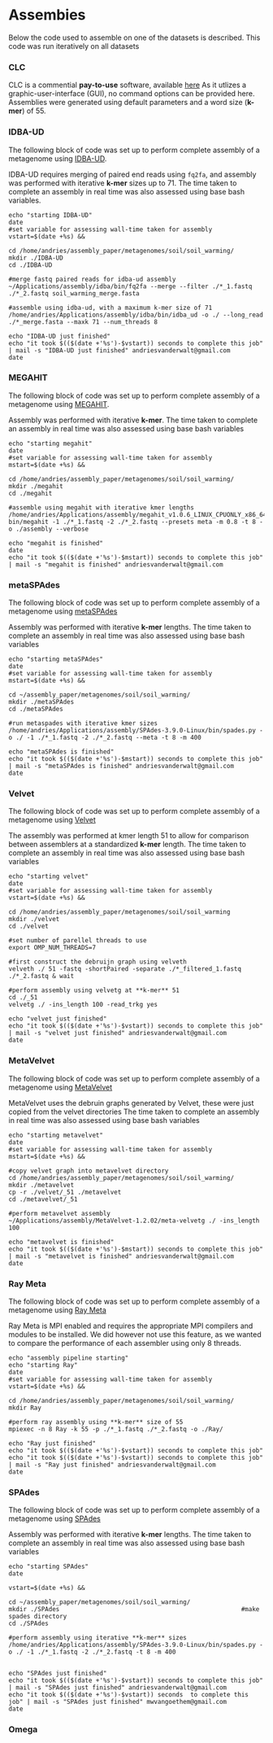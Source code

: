 # Assembies

Below the code used to assemble on one of the datasets is described. This code was run iteratively on all datasets

### CLC
CLC is a commential **pay-to-use** software, available [here](https://www.qiagenbioinformatics.com/products/clcgenomics-workbench/)
As it utlizes a graphic-user-interface (GUI), no command options can be provided here. 
Assemblies were generated using default parameters and a word size (**k-mer**) of 55.

### IDBA-UD
The following block of code was set up to perform complete assembly of a metagenome using [IDBA-UD](https://github.com/loneknightpy/idba).

IDBA-UD requires merging of paired end reads using `fq2fa`, and assembly was performed with iterative **k-mer** sizes up to 71. 
The time taken to complete an assembly in real time was also assessed using base bash variables.
```echo "assembly pipeline starting"
echo "starting IDBA-UD"
date
#set variable for assessing wall-time taken for assembly
vstart=$(date +%s) &&

cd /home/andries/assembly_paper/metagenomes/soil/soil_warming/
mkdir ./IDBA-UD                                                  
cd ./IDBA-UD

#merge fastq paired reads for idba-ud assembly
~/Applications/assembly/idba/bin/fq2fa --merge --filter ./*_1.fastq ./*_2.fastq soil_warming_merge.fasta

#assemble using idba-ud, with a maximum k-mer size of 71 
/home/andries/Applications/assembly/idba/bin/idba_ud -o ./ --long_read ./*_merge.fasta --maxk 71 --num_threads 8

echo "IDBA-UD just finished"
echo "it took $(($(date +'%s')-$vstart)) seconds to complete this job" | mail -s "IDBA-UD just finished" andriesvanderwalt@gmail.com
date
```

### MEGAHIT
The following block of code was set up to perform complete assembly of a metagenome using [MEGAHIT](https://github.com/voutcn/megahit).

Assembly was performed with iterative **k-mer**. 
The time taken to complete an assembly in real time was also assessed using base bash variables
```
echo "starting megahit"
date
#set variable for assessing wall-time taken for assembly
mstart=$(date +%s) &&

cd /home/andries/assembly_paper/metagenomes/soil/soil_warming/
mkdir ./megahit                                                  
cd ./megahit

#assemble using megahit with iterative kmer lengths
/home/andries/Applications/assembly/megahit_v1.0.6_LINUX_CPUONLY_x86_64-bin/megahit -1 ./*_1.fastq -2 ./*_2.fastq --presets meta -m 0.8 -t 8 -o ./assembly --verbose        

echo "megahit is finished"
date
echo "it took $(($(date +'%s')-$mstart)) seconds to complete this job" | mail -s "megahit is finished" andriesvanderwalt@gmail.com
```

### metaSPAdes
The following block of code was set up to perform complete assembly of a metagenome using [metaSPAdes](https://github.com/ablab/spades/releases)

Assembly was performed with iterative **k-mer** lengths. 
The time taken to complete an assembly in real time was also assessed using base bash variables
```
echo "starting metaSPAdes"
date
#set variable for assessing wall-time taken for assembly
mstart=$(date +%s) &&

cd ~/assembly_paper/metagenomes/soil/soil_warming/
mkdir ./metaSPAdes                                               
cd ./metaSPAdes

#run metaspades with iterative kmer sizes
/home/andries/Applications/assembly/SPAdes-3.9.0-Linux/bin/spades.py -o ./ -1 ./*_1.fastq -2 ./*_2.fastq --meta -t 8 -m 400          

echo "metaSPAdes is finished"
echo "it took $(($(date +'%s')-$mstart)) seconds to complete this job" | mail -s "metaSPAdes is finished" andriesvanderwalt@gmail.com
date
```

### Velvet
The following block of code was set up to perform complete assembly of a metagenome using [Velvet](https://www.ebi.ac.uk/~zerbino/velvet/)

The assembly was performed at kmer length 51 to allow for comparison between assemblers at a standardized **k-mer** length.
The time taken to complete an assembly in real time was also assessed using base bash variables
```
echo "starting velvet"
date
#set variable for assessing wall-time taken for assembly
vstart=$(date +%s) &&

cd /home/andries/assembly_paper/metagenomes/soil/soil_warming
mkdir ./velvet                                                 
cd ./velvet

#set number of parellel threads to use
export OMP_NUM_THREADS=7

#first construct the debruijn graph using velveth
velveth ./ 51 -fastq -shortPaired -separate ./*_filtered_1.fastq ./*_2.fastq & wait                       

#perform assembly using velvetg at **k-mer** 51
cd ./_51
velvetg ./ -ins_length 100 -read_trkg yes                                                     

echo "velvet just finished"
echo "it took $(($(date +'%s')-$vstart)) seconds to complete this job" | mail -s "velvet just finished" andriesvanderwalt@gmail.com
date
```

### MetaVelvet
The following block of code was set up to perform complete assembly of a metagenome using [MetaVelvet](http://metavelvet.dna.bio.keio.ac.jp/)

MetaVelvet uses the debruin graphs generated by Velvet, these were just copied from the velvet directories
The time taken to complete an assembly in real time was also assessed using base bash variables
```
echo "starting metavelvet"
date
#set variable for assessing wall-time taken for assembly
mstart=$(date +%s) &&

#copy velvet graph into metavelvet directory
cd /home/andries/assembly_paper/metagenomes/soil/soil_warming/
mkdir ./metavelvet                                                  
cp -r ./velvet/_51 ./metavelvet
cd ./metavelvet/_51

#perform metavelvet assembly 
~/Applications/assembly/MetaVelvet-1.2.02/meta-velvetg ./ -ins_length 100 

echo "metavelvet is finished"
echo "it took $(($(date +'%s')-$mstart)) seconds to complete this job" | mail -s "metavelvet is finished" andriesvanderwalt@gmail.com
date
```
### Ray Meta
The following block of code was set up to perform complete assembly of a metagenome using [Ray Meta](http://denovoassembler.sourceforge.net/)

Ray Meta is MPI enabled and requires the appropriate MPI compilers and modules to be installed. 
We did however not use this feature, as we wanted to compare the performance of each assembler using only 8 threads. 

```
echo "assembly pipeline starting"
echo "starting Ray"
date
#set variable for assessing wall-time taken for assembly
vstart=$(date +%s) &&

cd /home/andries/assembly_paper/metagenomes/soil/soil_warming/
mkdir Ray

#perform ray assembly using **k-mer** size of 55
mpiexec -n 8 Ray -k 55 -p ./*_1.fastq ./*_2.fastq -o ./Ray/ 

echo "Ray just finished"
echo "it took $(($(date +'%s')-$vstart)) seconds to complete this job"
echo "it took $(($(date +'%s')-$vstart)) seconds to complete this job" | mail -s "Ray just finished" andriesvanderwalt@gmail.com
date
```
### SPAdes
The following block of code was set up to perform complete assembly of a metagenome using [SPAdes](https://github.com/ablab/spades/releases)

Assembly was performed with iterative **k-mer** lengths. 
The time taken to complete an assembly in real time was also assessed using base bash variables
```
echo "starting SPAdes"
date

vstart=$(date +%s) &&

cd ~/assembly_paper/metagenomes/soil/soil_warming/
mkdir ./SPAdes                                                  #make spades directory
cd ./SPAdes

#perform assembly using iterative **k-mer** sizes
/home/andries/Applications/assembly/SPAdes-3.9.0-Linux/bin/spades.py -o ./ -1 ./*_1.fastq -2 ./*_2.fastq -t 8 -m 400            


echo "SPAdes just finished"
echo "it took $(($(date +'%s')-$vstart)) seconds to complete this job" | mail -s "SPAdes just finished" andriesvanderwalt@gmail.com
echo "it took $(($(date +'%s')-$vstart)) seconds  to complete this job" | mail -s "SPAdes just finished" mwvangoethem@gmail.com
date
```
### Omega



